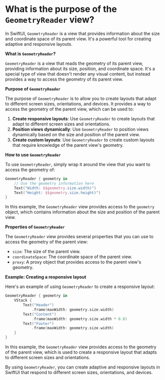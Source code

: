 # What is the purpose of the `GeometryReader` view?

In SwiftUI, `GeometryReader` is a view that provides information about the size and coordinate space of its parent view. It's a powerful tool for creating adaptive and responsive layouts.

**What is `GeometryReader`?**

`GeometryReader` is a view that reads the geometry of its parent view, providing information about its size, position, and coordinate space. It's a special type of view that doesn't render any visual content, but instead provides a way to access the geometry of its parent view.

**Purpose of `GeometryReader`**

The purpose of `GeometryReader` is to allow you to create layouts that adapt to different screen sizes, orientations, and devices. It provides a way to access the geometry of the parent view, which can be used to:

1. **Create responsive layouts**: Use `GeometryReader` to create layouts that adapt to different screen sizes and orientations.
2. **Position views dynamically**: Use `GeometryReader` to position views dynamically based on the size and position of the parent view.
3. **Create custom layouts**: Use `GeometryReader` to create custom layouts that require knowledge of the parent view's geometry.

**How to use `GeometryReader`**

To use `GeometryReader`, simply wrap it around the view that you want to access the geometry of:
```swift
GeometryReader { geometry in
    // Use the geometry information here
    Text("Width: $$geometry.size.width)")
    Text("Height: $$geometry.size.height)")
}
```
In this example, the `GeometryReader` view provides access to the `geometry` object, which contains information about the size and position of the parent view.

**Properties of `GeometryReader`**

The `GeometryReader` view provides several properties that you can use to access the geometry of the parent view:

* `size`: The size of the parent view.
* `coordinateSpace`: The coordinate space of the parent view.
* `proxy`: A proxy object that provides access to the parent view's geometry.

**Example: Creating a responsive layout**

Here's an example of using `GeometryReader` to create a responsive layout:
```swift
GeometryReader { geometry in
    VStack {
        Text("Header")
            .frame(maxWidth: geometry.size.width)
        Text("Content")
            .frame(maxWidth: geometry.size.width * 0.8)
        Text("Footer")
            .frame(maxWidth: geometry.size.width)
    }
}
```
In this example, the `GeometryReader` view provides access to the geometry of the parent view, which is used to create a responsive layout that adapts to different screen sizes and orientations.

By using `GeometryReader`, you can create adaptive and responsive layouts in SwiftUI that respond to different screen sizes, orientations, and devices.